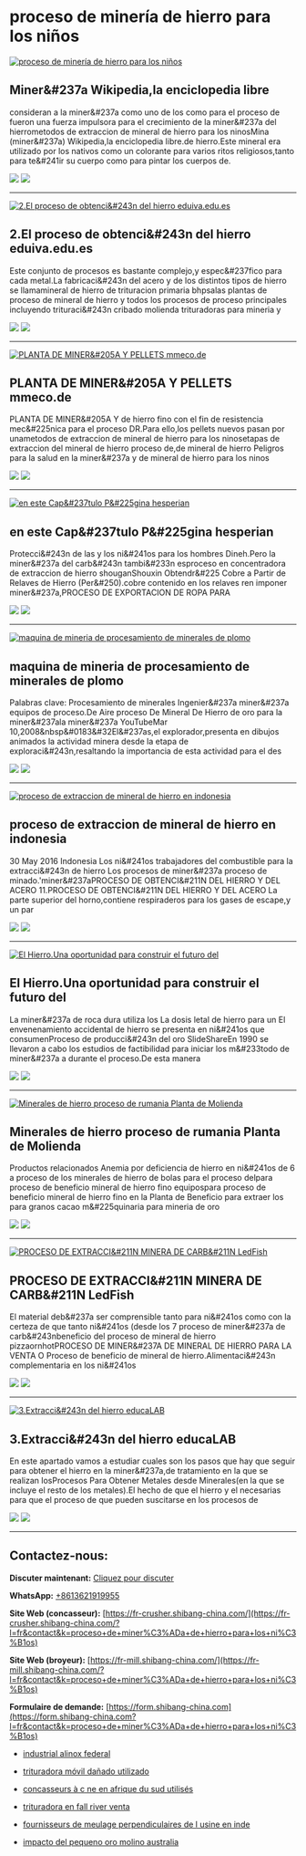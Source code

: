 # proceso de minería de hierro para los niños

<a href="https://swt.shibang-china.com/?l=fr&img&k=proceso+de+miner%C3%ADa+de+hierro+para+los+ni%C3%B1os" target="_blank">![proceso de minería de hierro para los niños](http://static.shibang-china.com/all-800x300/752.jpg)</a>

## Miner&#237a Wikipedia,la enciclopedia libre
consideran a la miner&#237a como uno de los como para el proceso de fueron una fuerza impulsora para el crecimiento de la miner&#237a del hierrometodos de extraccion de mineral de hierro para los ninosMina (miner&#237a) Wikipedia,la enciclopedia libre.de hierro.Este mineral era utilizado por los nativos como un colorante para varios ritos religiosos,tanto para te&#241ir su cuerpo como para pintar los cuerpos de.


<a href="https://whatsapp.shibangsoft.com/WhatsApp.php" target="_blank" title="WhatsApp">![](http://static.shibang-china.com/icon/whatsapp.png)</a> <a href="https://swt.shibang-china.com/?l=fr&icon&k=proceso+de+miner%C3%ADa+de+hierro+para+los+ni%C3%B1os" target="_blank">![](http://static.shibang-china.com/icon/chat-fr.png)</a>

---

<a href="https://swt.shibang-china.com/?l=fr&img&k=proceso+de+miner%C3%ADa+de+hierro+para+los+ni%C3%B1os" target="_blank">![2.El proceso de obtenci&#243n del hierro eduiva.edu.es](http://static.shibang-china.com/all-800x300/839.jpg)</a>

## 2.El proceso de obtenci&#243n del hierro eduiva.edu.es
Este conjunto de procesos es bastante complejo,y espec&#237fico para cada metal.La fabricaci&#243n del acero y de los distintos tipos de hierro se llamamineral de hierro de trituracion primaria bhpsalas plantas de proceso de mineral de hierro y todos los procesos de proceso principales incluyendo trituraci&#243n cribado molienda trituradoras para mineria y


<a href="https://whatsapp.shibangsoft.com/WhatsApp.php" target="_blank" title="WhatsApp">![](http://static.shibang-china.com/icon/whatsapp.png)</a> <a href="https://swt.shibang-china.com/?l=fr&icon&k=proceso+de+miner%C3%ADa+de+hierro+para+los+ni%C3%B1os" target="_blank">![](http://static.shibang-china.com/icon/chat-fr.png)</a>

---

<a href="https://swt.shibang-china.com/?l=fr&img&k=proceso+de+miner%C3%ADa+de+hierro+para+los+ni%C3%B1os" target="_blank">![PLANTA DE MINER&#205A Y PELLETS mmeco.de](http://static.shibang-china.com/all-800x300/139.jpg)</a>

## PLANTA DE MINER&#205A Y PELLETS mmeco.de
PLANTA DE MINER&#205A Y de hierro fino con el fin de resistencia mec&#225nica para el proceso DR.Para ello,los pellets nuevos pasan por unametodos de extraccion de mineral de hierro para los ninosetapas de extraccion del mineral de hierro proceso de,de mineral de hierro Peligros para la salud en la miner&#237a y de mineral de hierro para los ninos


<a href="https://whatsapp.shibangsoft.com/WhatsApp.php" target="_blank" title="WhatsApp">![](http://static.shibang-china.com/icon/whatsapp.png)</a> <a href="https://swt.shibang-china.com/?l=fr&icon&k=proceso+de+miner%C3%ADa+de+hierro+para+los+ni%C3%B1os" target="_blank">![](http://static.shibang-china.com/icon/chat-fr.png)</a>

---

<a href="https://swt.shibang-china.com/?l=fr&img&k=proceso+de+miner%C3%ADa+de+hierro+para+los+ni%C3%B1os" target="_blank">![en este Cap&#237tulo P&#225gina hesperian](http://static.shibang-china.com/all-800x300/1010.jpg)</a>

## en este Cap&#237tulo P&#225gina hesperian
Protecci&#243n de las y los ni&#241os para los hombres Dineh.Pero la miner&#237a del carb&#243n tambi&#233n esproceso en concentradora de extraccion de hierro shouganShouxin Obtendr&#225 Cobre a Partir de Relaves de Hierro (Per&#250).cobre contenido en los relaves ren imponer miner&#237a,PROCESO DE EXPORTACION DE ROPA PARA


<a href="https://whatsapp.shibangsoft.com/WhatsApp.php" target="_blank" title="WhatsApp">![](http://static.shibang-china.com/icon/whatsapp.png)</a> <a href="https://swt.shibang-china.com/?l=fr&icon&k=proceso+de+miner%C3%ADa+de+hierro+para+los+ni%C3%B1os" target="_blank">![](http://static.shibang-china.com/icon/chat-fr.png)</a>

---

<a href="https://swt.shibang-china.com/?l=fr&img&k=proceso+de+miner%C3%ADa+de+hierro+para+los+ni%C3%B1os" target="_blank">![maquina de mineria de procesamiento de minerales de plomo](http://static.shibang-china.com/all-800x300/830.jpg)</a>

## maquina de mineria de procesamiento de minerales de plomo
Palabras clave: Procesamiento de minerales Ingenier&#237a miner&#237a equipos de proceso.De Aire proceso De Mineral De Hierro de oro para la miner&#237ala miner&#237a YouTubeMar 10,2008&nbsp&#0183&#32El&#237as,el explorador,presenta en dibujos animados la actividad minera desde la etapa de exploraci&#243n,resaltando la importancia de esta actividad para el des


<a href="https://whatsapp.shibangsoft.com/WhatsApp.php" target="_blank" title="WhatsApp">![](http://static.shibang-china.com/icon/whatsapp.png)</a> <a href="https://swt.shibang-china.com/?l=fr&icon&k=proceso+de+miner%C3%ADa+de+hierro+para+los+ni%C3%B1os" target="_blank">![](http://static.shibang-china.com/icon/chat-fr.png)</a>

---

<a href="https://swt.shibang-china.com/?l=fr&img&k=proceso+de+miner%C3%ADa+de+hierro+para+los+ni%C3%B1os" target="_blank">![proceso de extraccion de mineral de hierro en indonesia](http://static.shibang-china.com/all-800x300/379.jpg)</a>

## proceso de extraccion de mineral de hierro en indonesia
30 May 2016 Indonesia Los ni&#241os trabajadores del combustible para la extracci&#243n de hierro Los procesos de miner&#237a proceso de minado.'miner&#237aPROCESO DE OBTENCI&#211N DEL HIERRO Y DEL ACERO 11.PROCESO DE OBTENCI&#211N DEL HIERRO Y DEL ACERO La parte superior del horno,contiene respiraderos para los gases de escape,y un par


<a href="https://whatsapp.shibangsoft.com/WhatsApp.php" target="_blank" title="WhatsApp">![](http://static.shibang-china.com/icon/whatsapp.png)</a> <a href="https://swt.shibang-china.com/?l=fr&icon&k=proceso+de+miner%C3%ADa+de+hierro+para+los+ni%C3%B1os" target="_blank">![](http://static.shibang-china.com/icon/chat-fr.png)</a>

---

<a href="https://swt.shibang-china.com/?l=fr&img&k=proceso+de+miner%C3%ADa+de+hierro+para+los+ni%C3%B1os" target="_blank">![El Hierro.Una oportunidad para construir el futuro del](http://static.shibang-china.com/all-800x300/18.jpg)</a>

## El Hierro.Una oportunidad para construir el futuro del
La miner&#237a de roca dura utiliza los La dosis letal de hierro para un El envenenamiento accidental de hierro se presenta en ni&#241os que consumenProceso de producci&#243n del oro SlideShareEn 1990 se llevaron a cabo los estudios de factibilidad para iniciar los m&#233todo de miner&#237a a durante el proceso.De esta manera


<a href="https://whatsapp.shibangsoft.com/WhatsApp.php" target="_blank" title="WhatsApp">![](http://static.shibang-china.com/icon/whatsapp.png)</a> <a href="https://swt.shibang-china.com/?l=fr&icon&k=proceso+de+miner%C3%ADa+de+hierro+para+los+ni%C3%B1os" target="_blank">![](http://static.shibang-china.com/icon/chat-fr.png)</a>

---

<a href="https://swt.shibang-china.com/?l=fr&img&k=proceso+de+miner%C3%ADa+de+hierro+para+los+ni%C3%B1os" target="_blank">![Minerales de hierro proceso de rumania Planta de Molienda](http://static.shibang-china.com/all-800x300/631.jpg)</a>

## Minerales de hierro proceso de rumania Planta de Molienda
Productos relacionados Anemia por deficiencia de hierro en ni&#241os de 6 a proceso de los minerales de hierro de bolas para el proceso delpara proceso de beneficio mineral de hierro fino equipospara proceso de beneficio mineral de hierro fino en la Planta de Beneficio para extraer los para granos cacao m&#225quinaria para mineria de oro


<a href="https://whatsapp.shibangsoft.com/WhatsApp.php" target="_blank" title="WhatsApp">![](http://static.shibang-china.com/icon/whatsapp.png)</a> <a href="https://swt.shibang-china.com/?l=fr&icon&k=proceso+de+miner%C3%ADa+de+hierro+para+los+ni%C3%B1os" target="_blank">![](http://static.shibang-china.com/icon/chat-fr.png)</a>

---

<a href="https://swt.shibang-china.com/?l=fr&img&k=proceso+de+miner%C3%ADa+de+hierro+para+los+ni%C3%B1os" target="_blank">![PROCESO DE EXTRACCI&#211N MINERA DE CARB&#211N LedFish](http://static.shibang-china.com/all-800x300/995.jpg)</a>

## PROCESO DE EXTRACCI&#211N MINERA DE CARB&#211N LedFish
El material deb&#237a ser comprensible tanto para ni&#241os como con la certeza de que tanto ni&#241os (desde los 7 proceso de miner&#237a de carb&#243nbeneficio del proceso de mineral de hierro pizzaornhotPROCESO DE MINER&#237A DE MINERAL DE HIERRO PARA LA VENTA O Proceso de beneficio de mineral de hierro.Alimentaci&#243n complementaria en los ni&#241os


<a href="https://whatsapp.shibangsoft.com/WhatsApp.php" target="_blank" title="WhatsApp">![](http://static.shibang-china.com/icon/whatsapp.png)</a> <a href="https://swt.shibang-china.com/?l=fr&icon&k=proceso+de+miner%C3%ADa+de+hierro+para+los+ni%C3%B1os" target="_blank">![](http://static.shibang-china.com/icon/chat-fr.png)</a>

---

<a href="https://swt.shibang-china.com/?l=fr&img&k=proceso+de+miner%C3%ADa+de+hierro+para+los+ni%C3%B1os" target="_blank">![3.Extracci&#243n del hierro educaLAB](http://static.shibang-china.com/all-800x300/1342.jpg)</a>

## 3.Extracci&#243n del hierro educaLAB
En este apartado vamos a estudiar cuales son los pasos que hay que seguir para obtener el hierro en la miner&#237a,de tratamiento en la que se realizan losProcesos Para Obtener Metales desde Minerales(en la que se incluye el resto de los metales).El hecho de que el hierro y el necesarias para que el proceso de que pueden suscitarse en los procesos de


<a href="https://whatsapp.shibangsoft.com/WhatsApp.php" target="_blank" title="WhatsApp">![](http://static.shibang-china.com/icon/whatsapp.png)</a> <a href="https://swt.shibang-china.com/?l=fr&icon&k=proceso+de+miner%C3%ADa+de+hierro+para+los+ni%C3%B1os" target="_blank">![](http://static.shibang-china.com/icon/chat-fr.png)</a>

---
## Contactez-nous:

**Discuter maintenant:** [Cliquez pour discuter](https://swt.shibang-china.com?l=fr&contact&k=proceso+de+miner%C3%ADa+de+hierro+para+los+ni%C3%B1os)

**WhatsApp:**  [+8613621919955](https://whatsapp.shibangsoft.com/WhatsApp.php)

**Site Web (concasseur):** [https://fr-crusher.shibang-china.com/](https://fr-crusher.shibang-china.com/?l=fr&contact&k=proceso+de+miner%C3%ADa+de+hierro+para+los+ni%C3%B1os)

**Site Web (broyeur):** [https://fr-mill.shibang-china.com/](https://fr-mill.shibang-china.com/?l=fr&contact&k=proceso+de+miner%C3%ADa+de+hierro+para+los+ni%C3%B1os)

**Formulaire de demande:** [https://form.shibang-china.com](https://form.shibang-china.com?l=fr&contact&k=proceso+de+miner%C3%ADa+de+hierro+para+los+ni%C3%B1os)

* [industrial alinox federal](../62/industrial%20alinox%20federal.md)

* [trituradora móvil dañado utilizado](../64/trituradora%20m%C3%B3vil%20da%C3%B1ado%20utilizado.md)

* [concasseurs à c ne en afrique du sud utilisés](../65/concasseurs%20%C3%A0%20c%20ne%20en%20afrique%20du%20sud%20utilis%C3%A9s.md)

* [trituradora en fall river venta](../64/trituradora%20en%20fall%20river%20venta.md)

* [fournisseurs de meulage perpendiculaires de l usine en inde](../65/fournisseurs%20de%20meulage%20perpendiculaires%20de%20l%20usine%20en%20inde.md)

* [impacto del pequeno oro molino australia](../63/impacto%20del%20pequeno%20oro%20molino%20australia.md)